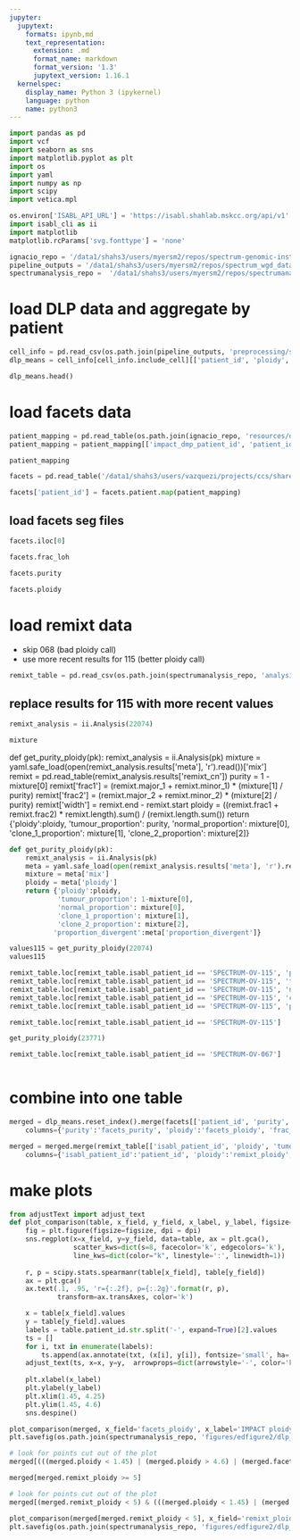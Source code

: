 ```yaml
---
jupyter:
  jupytext:
    formats: ipynb,md
    text_representation:
      extension: .md
      format_name: markdown
      format_version: '1.3'
      jupytext_version: 1.16.1
  kernelspec:
    display_name: Python 3 (ipykernel)
    language: python
    name: python3
---
```


```python
import pandas as pd
import vcf
import seaborn as sns
import matplotlib.pyplot as plt
import os
import yaml
import numpy as np
import scipy
import vetica.mpl

os.environ['ISABL_API_URL'] = 'https://isabl.shahlab.mskcc.org/api/v1'
import isabl_cli as ii
import matplotlib
matplotlib.rcParams['svg.fonttype'] = 'none'
```

```python
ignacio_repo = '/data1/shahs3/users/myersm2/repos/spectrum-genomic-instability'
pipeline_outputs = '/data1/shahs3/users/myersm2/repos/spectrum_wgd_data5'
spectrumanalysis_repo =  '/data1/shahs3/users/myersm2/repos/spectrumanalysis'
```

# load DLP data and aggregate by patient

```python
cell_info = pd.read_csv(os.path.join(pipeline_outputs, 'preprocessing/summary/filtered_cell_table.csv.gz'))
dlp_means = cell_info[cell_info.include_cell][['patient_id', 'ploidy', 'fraction_loh']].groupby('patient_id').aggregate('mean')
```

```python
dlp_means.head()
```

# load facets data

```python
patient_mapping = pd.read_table(os.path.join(ignacio_repo, 'resources/db/genomic_instability/SPECTRUM/sequencing_msk_impact_custom.tsv'))
patient_mapping = patient_mapping[['impact_dmp_patient_id', 'patient_id']].drop_duplicates().set_index('impact_dmp_patient_id').patient_id
```

```python
patient_mapping
```

```python
facets = pd.read_table('/data1/shahs3/users/vazquezi/projects/ccs/shared/resources/impact/cohort-level/50K/facets/2022_02_09/msk_impact_facets_annotated.cohort.txt.gz')
```

```python
facets['patient_id'] = facets.patient.map(patient_mapping)
```

## load facets seg files

```python
facets.iloc[0]
```

```python
facets.frac_loh
```

```python
facets.purity
```

```python
facets.ploidy
```

# load remixt data
* skip 068 (bad ploidy call)
* use more recent results for 115 (better ploidy call)

```python
remixt_table = pd.read_csv(os.path.join(spectrumanalysis_repo, 'analysis/notebooks/bulk-dna/genome_instability.csv'))
```

## replace results for 115 with more recent values

```python
remixt_analysis = ii.Analysis(22074)
```

```python
mixture
```

<!-- #raw -->
def get_purity_ploidy(pk):
    remixt_analysis = ii.Analysis(pk)
    mixture = yaml.safe_load(open(remixt_analysis.results['meta'], 'r').read())['mix']
    remixt = pd.read_table(remixt_analysis.results['remixt_cn'])
    purity = 1 - mixture[0]
    remixt['frac1'] = (remixt.major_1 + remixt.minor_1) * (mixture[1] / purity)
    remixt['frac2'] = (remixt.major_2 + remixt.minor_2) * (mixture[2] / purity)
    remixt['width'] = remixt.end - remixt.start
    ploidy = ((remixt.frac1 + remixt.frac2) * remixt.length).sum() / (remixt.length.sum())
    return {'ploidy':ploidy, 
            'tumour_proportion': purity, 
            'normal_proportion': mixture[0], 
            'clone_1_proportion': mixture[1], 
            'clone_2_proportion': mixture[2]}

<!-- #endraw -->

```python
def get_purity_ploidy(pk):
    remixt_analysis = ii.Analysis(pk)
    meta = yaml.safe_load(open(remixt_analysis.results['meta'], 'r').read())
    mixture = meta['mix']
    ploidy = meta['ploidy']
    return {'ploidy':ploidy, 
            'tumour_proportion': 1-mixture[0], 
            'normal_proportion': mixture[0], 
            'clone_1_proportion': mixture[1], 
            'clone_2_proportion': mixture[2],
           'proportion_divergent':meta['proportion_divergent']}

```

```python
values115 = get_purity_ploidy(22074)
values115
```

```python
remixt_table.loc[remixt_table.isabl_patient_id == 'SPECTRUM-OV-115', 'ploidy'] = values115['ploidy']
remixt_table.loc[remixt_table.isabl_patient_id == 'SPECTRUM-OV-115', 'tumour_proportion'] = values115['tumour_proportion']
remixt_table.loc[remixt_table.isabl_patient_id == 'SPECTRUM-OV-115', 'normal_proportion'] = values115['normal_proportion']
remixt_table.loc[remixt_table.isabl_patient_id == 'SPECTRUM-OV-115', 'clone_1_proportion'] = values115['clone_1_proportion']
remixt_table.loc[remixt_table.isabl_patient_id == 'SPECTRUM-OV-115', 'proportion_divergent'] = values115['proportion_divergent']
```

```python
remixt_table.loc[remixt_table.isabl_patient_id == 'SPECTRUM-OV-115']
```

```python
get_purity_ploidy(23771)
```

```python
remixt_table.loc[remixt_table.isabl_patient_id == 'SPECTRUM-OV-067']
```

```python

```

# combine into one table

```python
merged = dlp_means.reset_index().merge(facets[['patient_id', 'purity', 'ploidy', 'frac_loh']].dropna().rename(
    columns={'purity':'facets_purity', 'ploidy':'facets_ploidy', 'frac_loh':'facets_fraction_loh'}))

merged = merged.merge(remixt_table[['isabl_patient_id', 'ploidy', 'tumour_proportion']].rename(
    columns={'isabl_patient_id':'patient_id', 'ploidy':'remixt_ploidy', 'tumour_proportion':'remixt_purity'}), on='patient_id')
```

# make plots

```python
from adjustText import adjust_text
def plot_comparison(table, x_field, y_field, x_label, y_label, figsize=(3.5,3.5), dpi = 150):
    fig = plt.figure(figsize=figsize, dpi = dpi)
    sns.regplot(x=x_field, y=y_field, data=table, ax = plt.gca(), 
                scatter_kws=dict(s=8, facecolor='k', edgecolors='k'), 
                line_kws=dict(color="k", linestyle=':', linewidth=1))
    
    r, p = scipy.stats.spearmanr(table[x_field], table[y_field])
    ax = plt.gca()
    ax.text(.1, .95, 'r={:.2f}, p={:.2g}'.format(r, p),
            transform=ax.transAxes, color='k')

    x = table[x_field].values
    y = table[y_field].values
    labels = table.patient_id.str.split('-', expand=True)[2].values
    ts = []
    for i, txt in enumerate(labels):
        ts.append(ax.annotate(txt, (x[i], y[i]), fontsize='small', ha='center', va='bottom'))
    adjust_text(ts, x=x, y=y,  arrowprops=dict(arrowstyle='-', color='k'), min_arrow_len=9.5) #force_text=(0.2, 0.3), force_static=(0.1, 0.2))
    
    plt.xlabel(x_label)
    plt.ylabel(y_label)
    plt.xlim(1.45, 4.25)
    plt.ylim(1.45, 4.6)
    sns.despine()
```

```python
plot_comparison(merged, x_field='facets_ploidy', x_label='IMPACT ploidy', y_field= 'ploidy', y_label='Mean ploidy (DLP+ scWGS)')
plt.savefig(os.path.join(spectrumanalysis_repo, 'figures/edfigure2/dlp_vs_impact_ploidy.svg'), metadata={'Date': None})
```

```python
# look for points cut out of the plot
merged[(((merged.ploidy < 1.45) | (merged.ploidy > 4.6) | (merged.facets_ploidy < 1.45) | (merged.facets_ploidy > 4.25)))]
```

```python
merged[merged.remixt_ploidy >= 5]
```

```python
# look for points cut out of the plot
merged[(merged.remixt_ploidy < 5) & (((merged.ploidy < 1.45) | (merged.ploidy > 4.6) | (merged.remixt_ploidy < 1.45) | (merged.remixt_ploidy > 4.25)))]
```

```python
plot_comparison(merged[merged.remixt_ploidy < 5], x_field='remixt_ploidy', x_label='Bulk WGS ploidy', y_field= 'ploidy', y_label='Mean ploidy (DLP+ scWGS)')
plt.savefig(os.path.join(spectrumanalysis_repo, 'figures/edfigure2/dlp_vs_bulkwgs_ploidy.svg'), metadata={'Date': None})

```

```python

```

```python

```

```python

```
